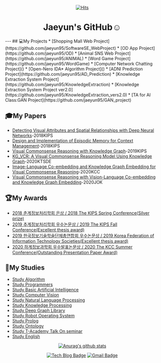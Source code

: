 <div align=center>
  
[![Hits](https://hits.seeyoufarm.com/api/count/incr/badge.svg?url=https%3A%2F%2Fgithub.com%2Fjaeyun95%2Fhit-counter)](https://hits.seeyoufarm.com)



# Jaeyun's GitHub:relaxed:
</div>
---
## 💻My Projects   
* [Shopping Mall Web Project](https://github.com/jaeyun95/SoftwareSE_WebProject)   
* [OD App Project](https://github.com/jaeyun95/OD)
* [Animal SNS Web Project](https://github.com/jaeyun95/ANIMAL)   
* [Word Game Project](https://github.com/jaeyun95/WordGame)   
* [Computer Network Chatting Project]()   
* [Open-Nero IDA* Algorithm Project]()   
* [ADNI Prediction Project](https://github.com/jaeyun95/AD_Prediction)   
* [Knowledge Extraction System Project](https://github.com/jaeyun95/KnowledgeExtraction)   
* [Knowledge Extraction System Project ver2.0](https://github.com/jaeyun95/KnowledgeExtraction_vers2.0)   
* [TA for AI Class:GAN Project](https://github.com/jaeyun95/GAN_project)   

## 🎓My Papers
* [Detecting Visual Attributes and Spatial Relationships with Deep Neural Networks](https://www.eiric.or.kr/literature/ser_view.php?SnxGubun=INME&mode=total&searchCate=literature&literature=Y&more=Y&research=Y&pg=2&gu=INME001F8&cmd=qryview&SnxIndxNum=213385&q1_yy=2018&q1_mm=05&rownum=16&totalCnt=135&q1_t=6rmA7J247LKg&listUrl=L2xpdGVyYXR1cmUvcmVzdWx0LnBocD9TbnhHdWJ1bj1JTk1FJm1vZGU9dG90YWwmc2VhcmNoQ2F0ZT1saXRlcmF0dXJlJmxpdGVyYXR1cmU9WSZxMT0lQjElRTglQzAlQ0UlQzMlQjYmbW9yZT1ZJmYxPU1OJnJlc2VhcmNoPVkmcGc9Mg==&f1=MN&q1=%B1%E8%C0%CE%C3%B6)-2018KIPS   
* [Design and Implementation of Episodic Memory for Context Management](https://www.eiric.or.kr/literature/ser_view.php?SnxGubun=INME&mode=total&searchCate=literature&literature=Y&more=Y&research=Y&pg=2&gu=INME001F9&cmd=qryview&SnxIndxNum=219264&q1_yy=2018&q1_mm=11&rownum=11&totalCnt=135&q1_t=6rmA7J247LKg&listUrl=L2xpdGVyYXR1cmUvcmVzdWx0LnBocD9TbnhHdWJ1bj1JTk1FJm1vZGU9dG90YWwmc2VhcmNoQ2F0ZT1saXRlcmF0dXJlJmxpdGVyYXR1cmU9WSZxMT0lQjElRTglQzAlQ0UlQzMlQjYmbW9yZT1ZJmYxPU1OJnJlc2VhcmNoPVkmcGc9Mg==&f1=MN&q1=%B1%E8%C0%CE%C3%B6)-2018KIPS   
* [Visual Commonsense Reasoning with Knowledge Graph](http://kips.or.kr/bbs/confn/article/1024)-2019KIPS   
* [KG_VCR: A Visual Commonsense Reasoning Model Using Knowledge Graph](http://ktsde.kips.or.kr/digital-library/23377)-2020KTSDE   
* [Image-Language Co-embedding and Knowledge Graph Embedding for Visual Commonsense Reasoning](http://www.kiise.or.kr/academy/board/publishList2.fa?MENU_ID=060500)-2020KCC   
* [Visual Commonsense Reasoning with Vision-Language Co-embedding and Knowledge Graph Embedding]()-2020JOK   

## 🏆My Awards
* [2018 춘계정보처리학회 은상 / 2018 The KIPS Spring Conference(Silver prize)](https://github.com/jaeyun95/jaeyun95/blob/master/Awards/2018spring/README.md)   
* [2019 추계정보처리학회 우수논문상 / 2019 The KIPS Fall Conference(Excellent thesis award)](https://github.com/jaeyun95/jaeyun95/blob/master/Awards/2019autumn/README.md)   
* [2019 한국정보기술학술단체총연합회 우수논문상 / 2019 Korea Federation of Information Technology Societies(Excellent thesis award)](https://github.com/jaeyun95/jaeyun95/blob/master/Awards/2019autumn/README.md)   
* [2020 하계정보과학회 우수발표논문상 / 2020 The KCC Summer Conference(Outstanding Presentation Paper Award)](https://github.com/jaeyun95/jaeyun95/tree/master/Awards/2020summer/README.md)   

## 📖My Studies 
* [Study Algorithm](https://github.com/jaeyun95/Algorithm)   
* [Study Programmers](https://github.com/jaeyun95/Programmers)   
* [Study Basic Artificial Intelligence](https://github.com/jaeyun95/AI-Study)   
* [Study Computer Vision](https://github.com/jaeyun95/Computer_Vision)   
* [Study Natural Language Processing](https://github.com/jaeyun95/Natural_Language_Processing)   
* [Study Knowledge Processing](https://github.com/jaeyun95/Knowledge_Processing)   
* [Study Deep Graph Library](https://github.com/jaeyun95/DGL)   
* [Study Robot Operating System](https://github.com/jaeyun95/ROS)   
* [Study Prolog](https://github.com/jaeyun95/Prolog)   
* [Study Ontology](https://github.com/jaeyun95/Ontology)   
* [Study T-Academy Talk On seminar](https://github.com/jaeyun95/T-Academy)   
* [Study English](https://github.com/jaeyun95/EnglishStudy)   




<div align=center>

[![Anurag's github stats](https://github-readme-stats.vercel.app/api?username=jaeyun95)](https://github.com/anuraghazra/github-readme-stats)   

[![Tech Blog Badge](http://img.shields.io/badge/-Tech%20blog-black?style=flat-square&logo=github&link=https://blog.naver.com/jaeyoon_95)](https://blog.naver.com/jaeyoon_95)
[![Gmail Badge](https://img.shields.io/badge/Gmail-d14836?style=flat-square&logo=Gmail&logoColor=white&link=mailto:wodbs9522@gmail.com)](mailto:wodbs9522@gmail.com)
</div>
